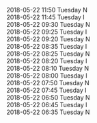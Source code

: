 2018-05-22 11:50 Tuesday  N  
2018-05-22 11:45 Tuesday  I  
2018-05-22 09:30 Tuesday  N  
2018-05-22 09:25 Tuesday  I  
2018-05-22 09:20 Tuesday  N  
2018-05-22 08:35 Tuesday  I  
2018-05-22 08:25 Tuesday  N  
2018-05-22 08:20 Tuesday  I  
2018-05-22 08:10 Tuesday  N  
2018-05-22 08:00 Tuesday  I  
2018-05-22 07:50 Tuesday  N  
2018-05-22 07:45 Tuesday  I  
2018-05-22 06:50 Tuesday  N  
2018-05-22 06:45 Tuesday  I  
2018-05-22 06:35 Tuesday  N  
